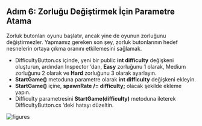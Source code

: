 ## Adım 6: Zorluğu Değiştirmek İçin Parametre Atama
Zorluk butonları oyunu başlatır, ancak yine de oyunun zorluğunu değiştirmezler. Yapmamız gereken son şey, zorluk butonlarının hedef nesnelerin ortaya çıkma oranını etkilemesini sağlamak.

- DifficultyButton.cs içinde, yeni bir public **int difficulty** değişkeni oluşturun, ardından Inspector ‘dan, **Easy** zorluğunu 1 olarak, Medium zorluğunu 2 olarak ve **Hard** zorluğunu 3 olarak ayarlayın.
- **StartGame()**  metoduna parametre olarak **int difficulty** değişkeni ekleyin.
- **StartGame()** içine, **spawnRate /= difficulty;** olacak şekilde ekleme yapın.
- Difficulty parametresini **StartGame(difficulty)** metoduna ileterek DifficultyButton.cs ‘deki hatayı düzeltin.

![figures]()


